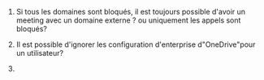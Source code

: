 1. Si tous les domaines sont bloqués, il est toujours possible d'avoir un meeting avec un domaine externe ? ou uniquement les appels sont bloqués?

2. Il est possible d'ignorer les configuration d'enterprise d"OneDrive"pour un utilisateur?

3. 
